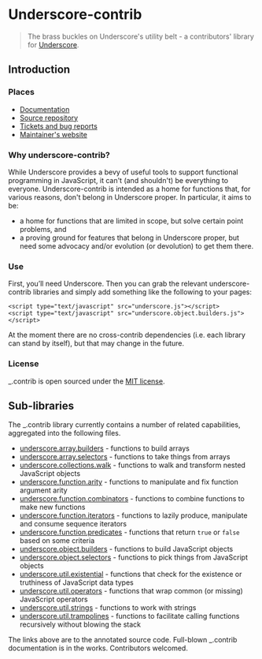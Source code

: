 # Underscore-contrib

> The brass buckles on Underscore's utility belt - a contributors' library for [Underscore](http://underscorejs.org/).

## Introduction

### Places

  * [Documentation](http://documentcloud.github.io/underscore-contrib/)
  * [Source repository](https://github.com/documentcloud/underscore-contrib)
  * [Tickets and bug reports](https://github.com/documentcloud/underscore-contrib/issues?state=open)
  * [Maintainer's website](http://www.fogus.me)

### Why underscore-contrib?

While Underscore provides a bevy of useful tools to support functional programming in JavaScript, it can't
(and shouldn't) be everything to everyone. Underscore-contrib is intended as a home for functions that, for
various reasons, don't belong in Underscore proper. In particular, it aims to be:

  * a home for functions that are limited in scope, but solve certain point problems, and
  * a proving ground for features that belong in Underscore proper, but need some advocacy and/or evolution
(or devolution) to get them there.

### Use

First, you’ll need Underscore. Then you can grab the relevant underscore-contrib libraries and simply add
something
like the following to your pages:

    <script type="text/javascript" src="underscore.js"></script>
    <script type="text/javascript" src="underscore.object.builders.js"></script>

At the moment there are no cross-contrib dependencies (i.e. each library can stand by itself), but that may
change in the future.

### License

_.contrib is open sourced under the [MIT license](https://github.com/documentcloud/underscore-contrib/blob/master/LICENSE). 
## Sub-libraries

The _.contrib library currently contains a number of related capabilities, aggregated into the following files.

  - [underscore.array.builders](docs/underscore.array.builders.html) - functions to build arrays
  - [underscore.array.selectors](docs/underscore.array.selectors.html) - functions to take things from arrays
  - [underscore.collections.walk](docs/underscore.collections.walk.html) - functions to walk and transform nested JavaScript objects
  - [underscore.function.arity](docs/underscore.function.arity.html) - functions to manipulate and fix function argument arity
  - [underscore.function.combinators](docs/underscore.function.combinators.html) - functions to combine functions to make new functions
  - [underscore.function.iterators](docs/underscore.function.iterators.html) - functions to lazily produce, manipulate and consume sequence iterators
  - [underscore.function.predicates](docs/underscore.function.predicates.html) - functions that return `true` or `false` based on some criteria
  - [underscore.object.builders](docs/underscore.object.builders.html) - functions to build JavaScript objects
  - [underscore.object.selectors](docs/underscore.object.selectors.html) - functions to pick things from JavaScript objects
  - [underscore.util.existential](docs/underscore.util.existential.html) - functions that check for the existence or truthiness of JavaScript data types
  - [underscore.util.operators](docs/underscore.util.operators.html) - functions that wrap common (or missing) JavaScript operators
  - [underscore.util.strings](docs/underscore.util.strings.html) - functions to work with strings
  - [underscore.util.trampolines](docs/underscore.util.trampolines.html) - functions to facilitate calling functions recursively without blowing the stack

The links above are to the annotated source code.  Full-blown _.contrib documentation is in the works.  Contributors welcomed.

